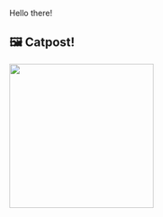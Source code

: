 Hello there!



## 🖼️ Catpost!

<sub>
    <img src="https://cdn2.thecatapi.com/images/4E4-8sEiu.jpg" height="256">
</sub>

